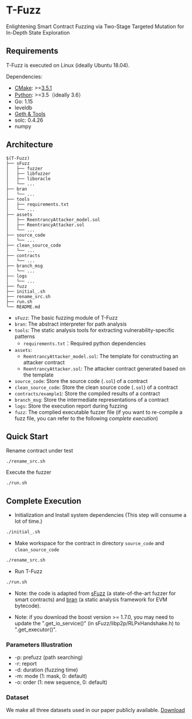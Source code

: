 # T-Fuzz

Enlightening Smart Contract Fuzzing via Two-Stage Targeted Mutation for In-Depth State Exploration

## Requirements

T-Fuzz is executed on Linux (ideally Ubuntu 18.04).

Dependencies: 

* [CMake](https://cmake.org/download/): >=[3.5.1](sFuzz/CMakeLists.txt#L5)
* [Python](https://www.python.org/downloads/): >=3.5（ideally 3.6）
* Go: 1.15
* leveldb
* [Geth & Tools](https://geth.ethereum.org/downloads/)
* solc: 0.4.26
* numpy


## Architecture

```shell
$(T-Fuzz)
├── sFuzz
│   ├── fuzzer
│   ├── libfuzzer
│   ├── liboracle
│   └── ...
├── bran
│   └── ...
├── tools
│   ├── requirements.txt
│   └── ...
├── assets
│   ├── ReentrancyAttacker_model.sol
│   ├── ReentrancyAttacker.sol
│   └── ...
├── source_code
│   └── ...
├── clean_source_code
│   └── ...
├── contracts
│   └── ...
├── branch_msg
│   └── ...
├── logs
│   └── ...
├── fuzz
├── initial_.sh
├── rename_src.sh
├── run.sh
└── README.md
```

* `sFuzz`: The basic fuzzing module of T-Fuzz
* `bran`: The abstract interpreter for path analysis
* `tools`: The static analysis tools for extracting vulnerability-specific patterns
  * `requirements.txt`：Required python dependencies
* `assets`:
  * `ReentrancyAttacker_model.sol`: The template for constructing an attacker contract
  * `ReentrancyAttacker.sol`: The attacker contract generated based on the template
* `source_code`: Store the source code (`.sol`) of a contract
* `clean_source_code`: Store the clean source code (`.sol`) of a contract
* `contracts/example1`: Store the compiled results of a contract
* `branch_msg`: Store the intermediate representations of a contract
* `logs`: Store the execution report during fuzzing
* `fuzz`: The complied executable fuzzer file (if you want to re-compile a fuzz file, you can refer to the following *complete execution*)


## Quick Start

Rename contract under test
```
./rename_src.sh
```

Execute the fuzzer
```
./run.sh
```


## Complete Execution

- Initialization and Install system dependencies (This step will consume a lot of time.)

```bash
./initial_.sh
```


- Make workspace for the contract in directory `source_code` and `clean_source_code`

```bash
./rename_src.sh
```

- Run T-Fuzz

```bash
./run.sh
```

- Note: the code is adapted from [sFuzz](https://github.com/duytai/sFuzz) (a state-of-the-art fuzzer for smart contracts) and [bran](https://github.com/Practical-Formal-Methods/bran) (a static analysis framework for EVM bytecode). 

- Note: if you download the boost version >= 1.7.0, you may need to update the ".get_io_service()" (in sFuzz/libp2p/RLPxHandshake.h) to ".get_executor()".


### Parameters Illustration
* -p: prefuzz (path searching)
* -r: report
* -d: duration (fuzzing time)
* -m: mode (1: mask, 0: default) 
* -o: order (1: new sequence, 0: default)


### Dataset
We make all three datasets used in our paper publicly available. [Download](https://drive.google.com/file/d/1h_XYXcKqfKuN7ArsXDwFq52V_mH3GQ5w/view?usp=sharing)
